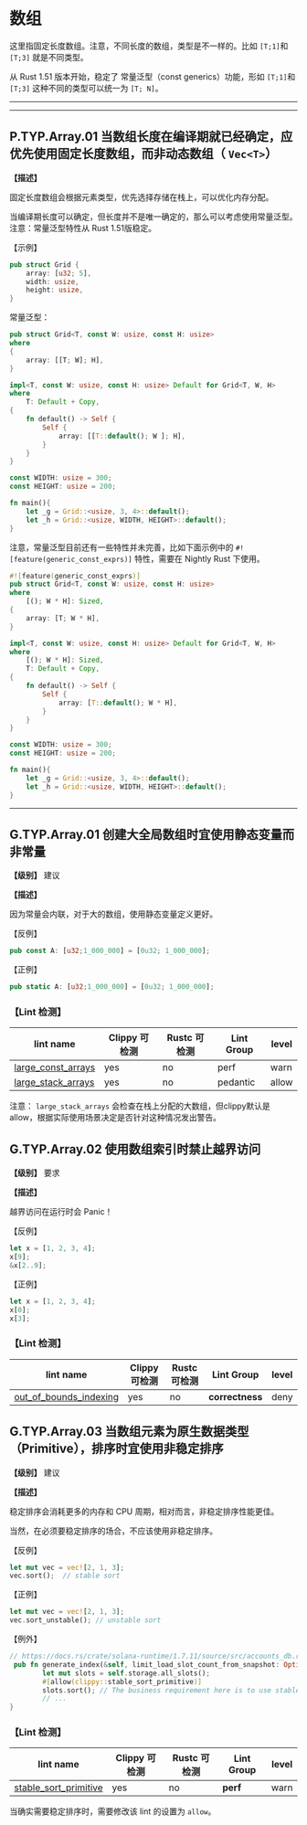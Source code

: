 # 数组

这里指固定长度数组。注意，不同长度的数组，类型是不一样的。比如 `[T;1]`和 `[T;3]` 就是不同类型。

从  Rust 1.51 版本开始，稳定了 常量泛型（const generics）功能，形如  `[T;1]`和 `[T;3]` 这种不同的类型可以统一为 `[T; N]`。



---
<!-- toc -->
---

## P.TYP.Array.01 当数组长度在编译期就已经确定，应优先使用固定长度数组，而非动态数组（ `Vec<T>`）

**【描述】**

固定长度数组会根据元素类型，优先选择存储在栈上，可以优化内存分配。

当编译期长度可以确定，但长度并不是唯一确定的，那么可以考虑使用常量泛型。注意：常量泛型特性从 Rust 1.51版稳定。

【示例】

```rust
pub struct Grid {
    array: [u32; 5],
    width: usize,
    height: usize,
}
```

常量泛型：

```rust
pub struct Grid<T, const W: usize, const H: usize>
where
{
    array: [[T; W]; H],
}

impl<T, const W: usize, const H: usize> Default for Grid<T, W, H>
where
    T: Default + Copy,
{
    fn default() -> Self {
        Self {
            array: [[T::default(); W ]; H],
        }
    }
}

const WIDTH: usize = 300;
const HEIGHT: usize = 200;

fn main(){
    let _g = Grid::<usize, 3, 4>::default();  
    let _h = Grid::<usize, WIDTH, HEIGHT>::default();
}
```

注意，常量泛型目前还有一些特性并未完善，比如下面示例中的 `#![feature(generic_const_exprs)]` 特性，需要在 Nightly Rust 下使用。

```rust
#![feature(generic_const_exprs)]
pub struct Grid<T, const W: usize, const H: usize>
where
    [(); W * H]: Sized,
{
    array: [T; W * H],
}

impl<T, const W: usize, const H: usize> Default for Grid<T, W, H>
where
    [(); W * H]: Sized,
    T: Default + Copy,
{
    fn default() -> Self {
        Self {
            array: [T::default(); W * H],
        }
    }
}

const WIDTH: usize = 300;
const HEIGHT: usize = 200;

fn main(){
    let _g = Grid::<usize, 3, 4>::default();  
    let _h = Grid::<usize, WIDTH, HEIGHT>::default();
}

```

---

## G.TYP.Array.01 创建大全局数组时宜使用静态变量而非常量

**【级别】** 建议

**【描述】**

因为常量会内联，对于大的数组，使用静态变量定义更好。

【反例】

```rust
pub const A: [u32;1_000_000] = [0u32; 1_000_000];
```

【正例】

```rust
pub static A: [u32;1_000_000] = [0u32; 1_000_000];
```

### 【Lint 检测】

| lint name                                                    | Clippy 可检测 | Rustc 可检测 | Lint Group | level |
| ------------------------------------------------------------ | ------------- | ------------ | ---------- | ----- |
| [large_const_arrays](https://rust-lang.github.io/rust-clippy/master/#large_const_arrays) | yes           | no           | perf       | warn  |
| [large_stack_arrays](https://rust-lang.github.io/rust-clippy/master/#large_stack_arrays) | yes           | no           | pedantic   | allow |

注意： `large_stack_arrays` 会检查在栈上分配的大数组，但clippy默认是 allow，根据实际使用场景决定是否针对这种情况发出警告。



## G.TYP.Array.02  使用数组索引时禁止越界访问

**【级别】** 要求

**【描述】**

越界访问在运行时会 Panic！

【反例】

```rust
let x = [1, 2, 3, 4];
x[9];
&x[2..9];
```

【正例】

```rust
let x = [1, 2, 3, 4];
x[0];
x[3];
```

### 【Lint 检测】

| lint name                                                    | Clippy 可检测 | Rustc 可检测 | Lint Group      | level |
| ------------------------------------------------------------ | ------------- | ------------ | --------------- | ----- |
| [out_of_bounds_indexing](https://rust-lang.github.io/rust-clippy/master/#out_of_bounds_indexing) | yes           | no           | **correctness** | deny  |


## G.TYP.Array.03  当数组元素为原生数据类型（Primitive），排序时宜使用非稳定排序

**【级别】** 建议

**【描述】**

稳定排序会消耗更多的内存和 CPU 周期，相对而言，非稳定排序性能更佳。

当然，在必须要稳定排序的场合，不应该使用非稳定排序。

【反例】

```rust
let mut vec = vec![2, 1, 3];
vec.sort();  // stable sort
```

【正例】

```rust
let mut vec = vec![2, 1, 3];
vec.sort_unstable(); // unstable sort
```

【例外】

```rust
// https://docs.rs/crate/solana-runtime/1.7.11/source/src/accounts_db.rs#:~:text=clippy%3a%3astable_sort_primitive
 pub fn generate_index(&self, limit_load_slot_count_from_snapshot: Option<usize>) {
        let mut slots = self.storage.all_slots();
        #[allow(clippy::stable_sort_primitive)]
        slots.sort(); // The business requirement here is to use stable sort 
        // ...
}
```

### 【Lint 检测】

| lint name                                                    | Clippy 可检测 | Rustc 可检测 | Lint Group | level |
| ------------------------------------------------------------ | ------------- | ------------ | ---------- | ----- |
| [stable_sort_primitive](https://rust-lang.github.io/rust-clippy/master/#stable_sort_primitive) | yes           | no           | **perf**   | warn  |

当确实需要稳定排序时，需要修改该 lint 的设置为 `allow`。

